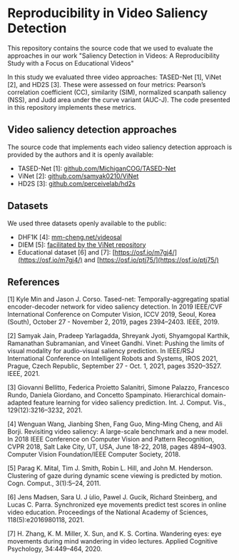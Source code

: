 # Reproducibility in Video Saliency Detection

This repository contains the source code that we used to evaluate the approaches in our work "Saliency Detection in Videos: A Reproducibility Study with a Focus on Educational Videos"

In this study we evaluated three video approaches: TASED-Net [1], ViNet [2], and HD2S [3].
These were assessed on four metrics: Pearson’s correlation coefficient (CC), similarity (SIM), normalized scanpath saliency (NSS), and Judd area under the curve  variant (AUC-J). The code presented in this repository implements these metrics.


## Video saliency detection approaches

The source code that implements each video saliency detection approach is provided by the authors and it is openly available:
- TASED-Net [1]: [github.com/MichiganCOG/TASED-Net](https://github.com/MichiganCOG/TASED-Net)
- ViNet [2]: [github.com/samyak0210/ViNet](https://github.com/samyak0210/ViNeta)
- HD2S [3]: [github.com/perceivelab/hd2s](https://github.com/perceivelab/hd2s)

## Datasets
We used three datasets openly available to the public:
- DHF1K [4]: [mm-cheng.net/videosal](https://mmcheng.net/videosal/)
- DIEM [5]: [facilitated by the ViNet repository](https://github.com/samyak0210/ViNet)
- Educational dataset [6] and [7]: [https://osf.io/m7gj4/](https://osf.io/m7gj4/) and [https://osf.io/ptj75/](https://osf.io/ptj75/)


## References

[1] Kyle Min and Jason J. Corso. Tased-net: Temporally-aggregating spatial encoder-decoder network for video saliency detection. In 2019 IEEE/CVF International Conference on Computer Vision, ICCV 2019, Seoul, Korea (South), October 27 - November 2, 2019, pages 2394–2403. IEEE, 2019.

[2] Samyak Jain, Pradeep Yarlagadda, Shreyank Jyoti, Shyamgopal Karthik, Ramanathan Subramanian, and Vineet Gandhi. Vinet: Pushing the limits of visual modality for audio-visual saliency prediction. In IEEE/RSJ International Conference on Intelligent Robots and Systems, IROS 2021, Prague, Czech Republic, September 27 - Oct. 1, 2021, pages 3520–3527. IEEE, 2021.

[3] Giovanni Bellitto, Federica Proietto Salanitri, Simone Palazzo, Francesco Rundo, Daniela Giordano, and Concetto Spampinato. Hierarchical domain- adapted feature learning for video saliency prediction. Int. J. Comput. Vis., 129(12):3216–3232, 2021.

[4] Wenguan Wang, Jianbing Shen, Fang Guo, Ming-Ming Cheng, and Ali Borji. Revisiting video saliency: A large-scale benchmark and a new model. In 2018 IEEE Conference on Computer Vision and Pattern Recognition, CVPR 2018, Salt Lake City, UT, USA, June 18-22, 2018, pages 4894–4903. Computer Vision Foundation/IEEE Computer Society, 2018.

[5] Parag K. Mital, Tim J. Smith, Robin L. Hill, and John M. Henderson. Clustering of gaze during dynamic scene viewing is predicted by motion. Cogn. Comput., 3(1):5–24, 2011.

[6] Jens Madsen, Sara U. J ́ulio, Pawel J. Gucik, Richard Steinberg, and Lucas C. Parra. Synchronized eye movements predict test scores in online video education. Proceedings of the National Academy of Sciences, 118(5):e2016980118, 2021.

[7] H. Zhang, K. M. Miller, X. Sun, and K. S. Cortina. Wandering eyes: eye movements during mind wandering in video lectures. Applied Cognitive Psychology, 34:449–464, 2020.


